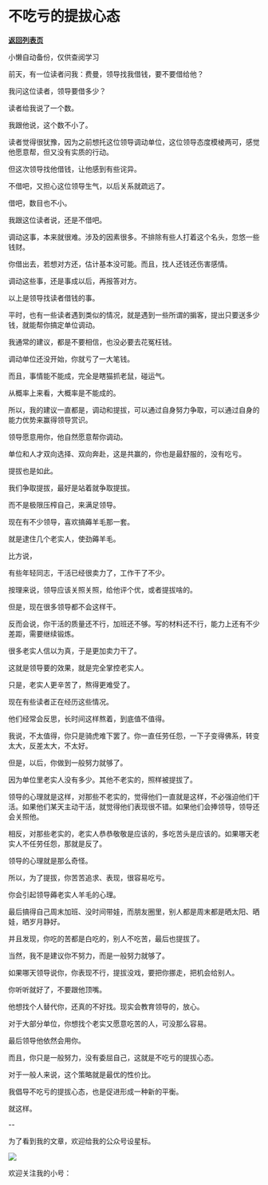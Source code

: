 # 不吃亏的提拔心态

[**返回列表页**](/gzh/费曼的小茶馆)

小懒自动备份，仅供查阅学习

前天，有一位读者问我：费曼，领导找我借钱，要不要借给他？  

我问这位读者，领导要借多少？

读者给我说了一个数。  

我跟他说，这个数不小了。

读者觉得很犹豫，因为之前想托这位领导调动单位，这位领导态度模棱两可，感觉他愿意帮，但又没有实质的行动。

但这次领导找他借钱，让他感到有些诧异。

不借吧，又担心这位领导生气，以后关系就疏远了。

借吧，数目也不小。

我跟这位读者说，还是不借吧。

调动这事，本来就很难。涉及的因素很多。不排除有些人打着这个名头，忽悠一些钱财。

你借出去，若想对方还，估计基本没可能。而且，找人还钱还伤害感情。  

调动这些事，还是事成以后，再报答对方。

以上是领导找读者借钱的事。  

平时，也有一些读者遇到类似的情况，就是遇到一些所谓的掮客，提出只要送多少钱，就能帮你搞定单位调动。

我通常的建议，都是不要相信，也没必要去花冤枉钱。

调动单位还没开始，你就亏了一大笔钱。

而且，事情能不能成，完全是瞎猫抓老鼠，碰运气。  

从概率上来看，大概率是不能成的。

所以，我的建议一直都是，调动和提拔，可以通过自身努力争取，可以通过自身的能力优势来赢得领导赏识。  

领导愿意用你，他自然愿意帮你调动。

单位和人才双向选择、双向奔赴，这是共赢的，你也是最舒服的，没有吃亏。

提拔也是如此。  

我们争取提拔，最好是站着就争取提拔。  

而不是极限压榨自己，来满足领导。

现在有不少领导，喜欢搞薅羊毛那一套。  

就是逮住几个老实人，使劲薅羊毛。

比方说，  

有些年轻同志，干活已经很卖力了，工作干了不少。

按理来说，领导应该关照关照，给他评个优，或者提拔啥的。  

但是，现在很多领导都不会这样干。

反而会说，你干活的质量还不行，加班还不够。写的材料还不行，能力上还有不少差距，需要继续锻炼。

很多老实人信以为真，于是更加卖力干了。

这就是领导要的效果，就是完全掌控老实人。

只是，老实人更辛苦了，熬得更难受了。

现在有些读者正在经历这些情况。

他们经常会反思，长时间这样熬着，到底值不值得。  

我说，不太值得，你只是骑虎难下罢了。你一直任劳任怨，一下子变得佛系，转变太大，反差太大，不太好。

但是，以后，你做到一般努力就够了。  

因为单位里老实人没有多少。其他不老实的，照样被提拔了。

领导的心理就是这样，对那些不老实的，觉得他们一直就是这样，不必强迫他们干活。如果他们某天主动干活，就觉得他们表现很不错。如果他们会捧领导，领导还会关照他。  

相反，对那些老实的，老实人恭恭敬敬是应该的，多吃苦头是应该的。如果哪天老实人不任劳任怨，那就是反了。  

领导的心理就是那么奇怪。  

所以，为了提拔，你苦苦追求、表现，很容易吃亏。

你会引起领导薅老实人羊毛的心理。  

最后搞得自己周末加班、没时间带娃，而朋友圈里，别人都是周末都是晒太阳、晒娃，晒岁月静好。  

并且发现，你吃的苦都是白吃的，别人不吃苦，最后也提拔了。  

当然，我不是建议你不努力，而是一般努力就够了。  

如果哪天领导说你，你表现不行，提拔没戏，要把你挪走，把机会给别人。

你听听就好了，不要跟他顶嘴。

他想找个人替代你，还真的不好找。现实会教育领导的，放心。

对于大部分单位，你想找个老实又愿意吃苦的人，可没那么容易。  

最后领导他依然会用你。  

而且，你只是一般努力，没有委屈自己，这就是不吃亏的提拔心态。

对于一般人来说，这个策略就是最优的性价比。  

我倡导不吃亏的提拔心态，也是促进形成一种新的平衡。

就这样。  

\--  

为了看到我的文章，欢迎给我的公众号设星标。  

![](https://mmbiz.qpic.cn/mmbiz_jpg/4ufdCXwkRAod3AMxVicia6Yyhr184eMJXv2rlXMhia5o7YMc9J6tJ7vjb4ia0hgwBJCbaLQERrBzOTaQqS14KQukaA/640?wx_fmt=jpeg&from;=appmsg)

欢迎关注我的小号：

